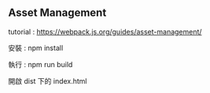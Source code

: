 Asset Management
------
tutorial : https://webpack.js.org/guides/asset-management/

安裝 : npm install

執行 : npm run build

開啟 dist 下的 index.html
